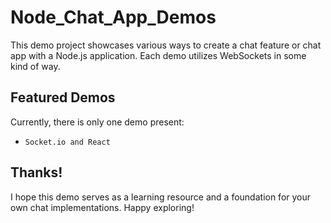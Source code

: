 # Node_Chat_App_Demos

This demo project showcases various ways to create a chat feature or chat app with a Node.js application. Each demo utilizes WebSockets in some kind of way.

## Featured Demos
Currently, there is only one demo present:
- `Socket.io and React`
 
## Thanks!
I hope this demo serves as a learning resource and a foundation for your own chat implementations. Happy exploring!

